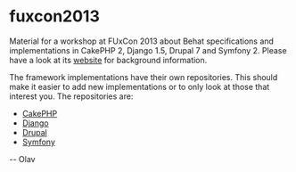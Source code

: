 fuxcon2013
==========

Material for a workshop at FUxCon 2013 about Behat specifications and implementations in CakePHP 2, Django 1.5, Drupal 7 and Symfony 2. Please have a look at its [website](https://cocomore.github.io/fuxcon2013) for background information. 

The framework implementations have their own repositories. This should make it easier to add new implementations or to only look at those that interest you. The repositories are:

* [CakePHP](https://github.com/cocomore/fuxcon2013_cakephp)
* [Django](https://github.com/cocomore/fuxcon2013_django)
* [Drupal](https://github.com/cocomore/fuxcon2013_drupal)
* [Symfony](https://github.com/cocomore/fuxcon2013_symfony)

-- Olav
